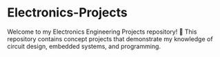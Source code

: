 # Electronics-Projects
Welcome to my Electronics Engineering Projects repository! 🚀 This repository contains concept projects that demonstrate my knowledge of circuit design, embedded systems, and programming.
